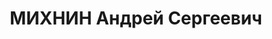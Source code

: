 ---
title: МИХНИН Андрей Сергеевич
description: "Род. в 1906, Нижегородская губ., Ардатовский уезд, русский, обр.: грамотный.\
  \ Проживал: КЖД, ст. Иланская. Мастер мехцеха в депо станции. \n  Арестован 20.06.1937.\
  \ Обв. по ст. 58-7, 58-8, 58-9, 58-11 УК РСФСР. Приговор: ВК ВС СССР, 15.07.1938\
  \ – ВМН. Расстрелян 15.07.1938, в г. Красноярске. \n  Реабилитирован ВК ВС СССР\
  \ 22.04.1958"
---